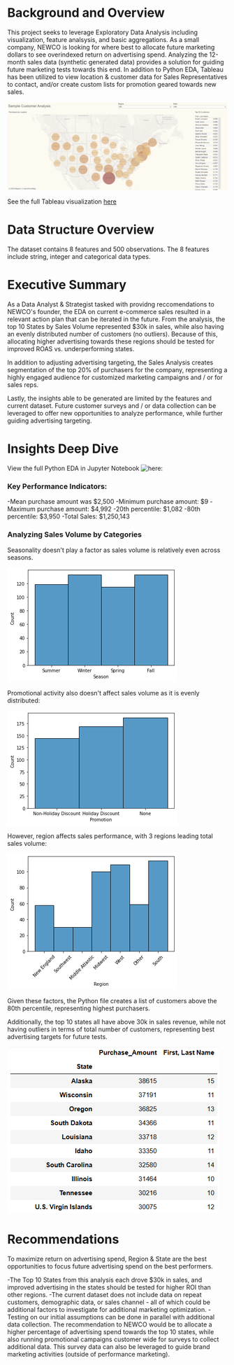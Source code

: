 # Background and Overview

This project seeks to leverage Exploratory Data Analysis including visualization, feature analsysis, and basic aggregations. As a small company, NEWCO is looking for where best to allocate future marketing dollars to see overindexed return on advertising spend. Analyzing the 12-month sales data (synthetic generated data) provides a solution for guiding future marketing tests towards this end. In addition to Python EDA, Tableau has been utilized to view location & customer data for Sales Representatives to contact, and/or create custom lists for promotion geared towards new sales.  

![Visualization of Key Insights in Tableau](/images/GeoMap_SalesAnalysis.png) 

See the full Tableau visualization [here](https://public.tableau.com/app/profile/kevin.bates3947/viz/SampleCustomerAnalysis_17175511318920/Dashboard)

# Data Structure Overview
The dataset contains 8 features and 500 observations. The 8 features include string, integer and categorical data types. 

# Executive Summary 
As a Data Analyst & Strategist tasked with providng reccomendations to NEWCO's founder, the EDA on current e-commerce sales resulted in a relevant action plan that can be iterated in the future. From the analysis, the top 10 States by Sales Volume represented $30k in sales, while also having an evenly distributed number of customers (no outliers). Because of this, allocating higher advertising towards these regions should be tested for improved ROAS vs. underperforming states. 

In addition to adjusting advertising targeting, the Sales Analysis creates segmentation of the top 20% of purchasers for the company, representing a highly engaged audience for customized marketing campaigns and / or for sales reps. 

Lastly, the insights able to be generated are limited by the features and current dataset. Future customer surveys and / or data collection can be leveraged to offer new opportunities to analyze performance, while further guiding advertising targeting. 

# Insights Deep Dive

View the full Python EDA in Jupyter Notebook ![here:](Sales_Analysis.ipynb)

### Key Performance Indicators: 
-Mean purchase amount was $2,500
-Minimum purchase amount: $9
-Maximum purchase amount: $4,992
-20th percentile: $1,082
-80th percentile: $3,950
-Total Sales: $1,250,143

### Analyzing Sales Volume by Categories
Seasonality doesn't play a factor as sales volume is relatively even across seasons.

![image](/images/seasons.png)

Promotional activity also doesn't affect sales volume as it is evenly distributed: 

![image](/images/promotions.png)

However, region affects sales performance, with 3 regions leading total sales volume: 

![image](/images/regions.png)

Given these factors, the Python file creates a list of customers above the 80th percentile, representing highest purchasers. 

Additionally, the top 10 states all have above 30k in sales revenue, while not having outliers in terms of total number of customers, representing best advertising targets for future tests. 

![image](/images/top10.png)

# Recommendations

To maximize return on advertising spend, Region & State are the best opportunities to focus future advertising spend on the best performers. 

-The Top 10 States from this analysis each drove $30k in sales, and improved advertising in the states should be tested for higher ROI than other regions. 
-The current dataset does not include data on repeat customers, demographic data, or sales channel - all of which could be additional factors to investigate for additional marketing optimization. 
-Testing on our initial assumptions can be done in parallel with additional data collection. The recommendation to NEWCO would be to allocate a higher percentage of advertising spend towards the top 10 states, while also running promotional campaigns customer wide for surveys to collect additional data. This survey data can also be leveraged to guide brand marketing activities (outside of performance marketing). 
